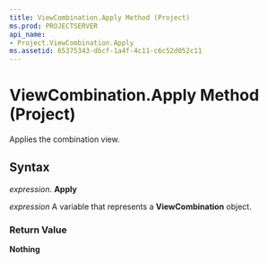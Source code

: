 ```yaml
---
title: ViewCombination.Apply Method (Project)
ms.prod: PROJECTSERVER
api_name:
- Project.ViewCombination.Apply
ms.assetid: 65375343-dbcf-1a4f-4c11-c6c52d052c11
---
```



# ViewCombination.Apply Method (Project)

Applies the combination view.


## Syntax

 _expression_. **Apply**

 _expression_ A variable that represents a **ViewCombination** object.


### Return Value

 **Nothing**


